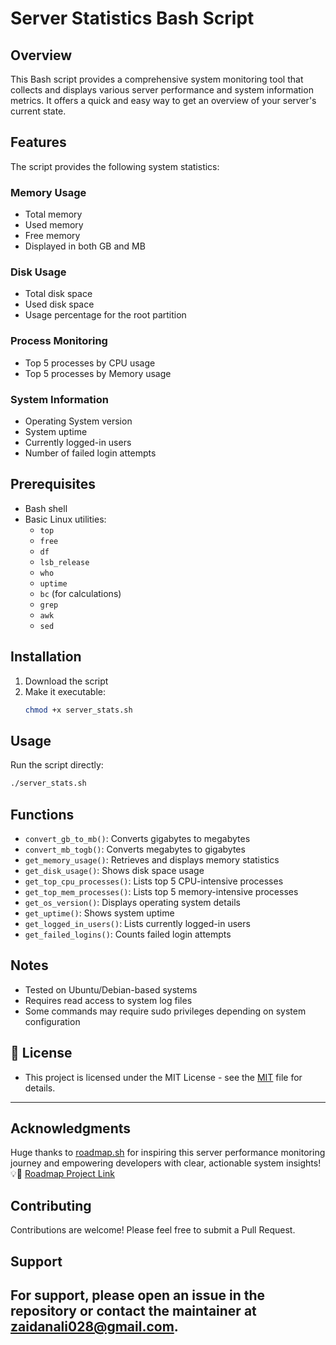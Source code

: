 # Server Statistics Bash Script

## Overview

This Bash script provides a comprehensive system monitoring tool that collects and displays various server performance and system information metrics. It offers a quick and easy way to get an overview of your server's current state.

## Features

The script provides the following system statistics:

### Memory Usage
- Total memory
- Used memory
- Free memory
- Displayed in both GB and MB

### Disk Usage
- Total disk space
- Used disk space
- Usage percentage for the root partition

### Process Monitoring
- Top 5 processes by CPU usage
- Top 5 processes by Memory usage

### System Information
- Operating System version
- System uptime
- Currently logged-in users
- Number of failed login attempts

## Prerequisites

- Bash shell
- Basic Linux utilities:
  - `top`
  - `free`
  - `df`
  - `lsb_release`
  - `who`
  - `uptime`
  - `bc` (for calculations)
  - `grep`
  - `awk`
  - `sed`

## Installation

1. Download the script
2. Make it executable:
   ```bash
   chmod +x server_stats.sh
   ```

## Usage

Run the script directly:
```bash
./server_stats.sh
```

## Functions

- `convert_gb_to_mb()`: Converts gigabytes to megabytes
- `convert_mb_togb()`: Converts megabytes to gigabytes
- `get_memory_usage()`: Retrieves and displays memory statistics
- `get_disk_usage()`: Shows disk space usage
- `get_top_cpu_processes()`: Lists top 5 CPU-intensive processes
- `get_top_mem_processes()`: Lists top 5 memory-intensive processes
- `get_os_version()`: Displays operating system details
- `get_uptime()`: Shows system uptime
- `get_logged_in_users()`: Lists currently logged-in users
- `get_failed_logins()`: Counts failed login attempts

## Notes

- Tested on Ubuntu/Debian-based systems
- Requires read access to system log files
- Some commands may require sudo privileges depending on system configuration

## 📜 License  


- This project is licensed under the MIT License - see the [MIT](LICENSE) file for details.
---

## Acknowledgments

 Huge thanks to [roadmap.sh](https://roadmap.sh) for inspiring this server performance monitoring journey and empowering developers with clear, actionable system insights! 💡🚀 [Roadmap Project Link](https://roadmap.sh/projects/server-stats)
## Contributing

Contributions are welcome! Please feel free to submit a Pull Request.

## Support

For support, please open an issue in the repository or contact the maintainer at zaidanali028@gmail.com.
---